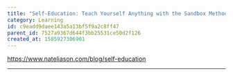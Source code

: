 ```yaml
---
title: "Self-Education: Teach Yourself Anything with the Sandbox Method"
category: Learning
id: c9eadd9daee143a5a13bf5f9a2c8ff47
parent_id: 7527a9367d644f3bb25531ce50d2f126
created_at: 1585927306901
---
```


https://www.nateliason.com/blog/self-education

---


    